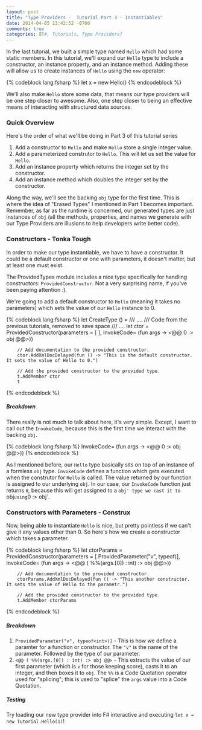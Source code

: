 ```yaml
---
layout: post
title: "Type Providers -  Tutorial Part 3 - Instantiables"
date: 2014-04-05 13:42:52 -0700
comments: true
categories: [F#, Tutorials, Type Providers]
---
```

In the last tutorial, we built a simple type named `Hello` which had some static members.  In this tutorial, we'll expand our `Hello` type to include a constructor, an instance property, and an instance method.  Adding these will allow us to create instances of `Hello` using the `new` operator:

{% codeblock lang:fsharp %}
let x = new Hello()
{% endcodeblock %}

We'll also make `Hello` store some data, that means our type providers will be one step closer to awesome.  Also, one step closer to being an effective means of interacting with structured data sources.
<!-- more -->
### Quick Overview
Here's the order of what we'll be doing in Part 3 of this tutorial series

1.  Add a constructor to `Hello` and make `Hello` store a single integer value.
1.  Add a parameterized construtor to `Hello`.  This will let us set the value for `Hello`.
1.  Add an instance property which returns the integer set by the constructor.
1.  Add an instance method which doubles the integer set by the constructor.

Along the way, we'll see the backing `obj` type for the first time.  This is where the idea of "Erased Types" I mentioned in Part 1 becomes important.  Remember, as far as the runtime is concerned, our generated types are just instances of `obj` (all the methods, properties, and names we generate with our Type Providers are illusions to help developers write better code).

### Constructors - Tonka Tough
In order to make our type instantiable, we have to have a constructor.  It could be a default constructor or one with parameters, it doesn't matter, but at least one must exist.

The ProvidedTypes module includes a nice type specifically for handling constructors:  `ProvidedConstructor`.  Not a very surprising name, if you've been paying attention :).

We're going to add a default constructor to `Hello` (meaning it takes no parameters) which sets the value of our `Hello` instance to 0.

{% codeblock lang:fsharp %}
    let CreateType () =
    	/// ....
    	/// Code from the previous tutorials, removed to save space
    	/// ....
        let ctor = ProvidedConstructor(parameters = [ ], 
                                       InvokeCode= (fun args -> <@@ 0 :> obj @@>))

        // Add documentation to the provided constructor.
        ctor.AddXmlDocDelayed(fun () -> "This is the default constructor.  It sets the value of Hello to 0.")

        // Add the provided constructor to the provided type.
        t.AddMember ctor
        t
{% endcodeblock %}

##### Breakdown
There really is not much to talk about here, it's very simple.  Except, I want to call out the `InvokeCode`, because this is the first time we interact with the backing `obj`.

{% codeblock lang:fsharp %}
InvokeCode= (fun args -> <@@ 0 :> obj @@>))
{% endcodeblock %}

As I mentioned before, our `Hello` type basically sits on top of an instance of a formless `obj` type.  `InvokeCode` defines a function which gets executed when the construtor for `Hello` is called.  The value returned by our function is assigned to our underlying `obj`.  In our case, our `InvokeCode` function just returns `0`, because this will get assigned to a `obj' type we cast it to `obj` using `0 :> obj`.

### Constructors with Parameters - Construx
Now, being able to instantiate `Hello` is nice, but pretty pointless if we can't give it any values other than 0.  So here's how we create a constructor which takes a parameter.

{% codeblock lang:fsharp %}
        let ctorParams = ProvidedConstructor(parameters = [ ProvidedParameter("v", typeof<int>)], 
                                       InvokeCode= (fun args -> <@@ ( %%(args.[0]) : int) :> obj @@>))

        // Add documentation to the provided constructor.
        ctorParams.AddXmlDocDelayed(fun () -> "This another constructor.  It sets the value of Hello to the parametr.")

        // Add the provided constructor to the provided type.
        t.AddMember ctorParams
{% endcodeblock %}

##### Breakdown
1.  `ProvidedParameter("v", typeof<int>)]` - This is how we define a paramter for a function or constructor.  The `"v"` is the name of the parameter.  Followed by the type of our parameter.
1.  `<@@ ( %%(args.[0]) : int) :> obj @@>` - This extracts the value of our first parameter (which is `v` for those keeping score), casts it to an integer, and then boxes it to `obj`.  The `%%` is a Code Quotation operator used for "splicing"; this is used to "splice" the `args` value into a Code Quotation.

##### Testing
Try loading our new type provider into F# interactive and executing `let x = new Tutorial.Hello(1)`!
